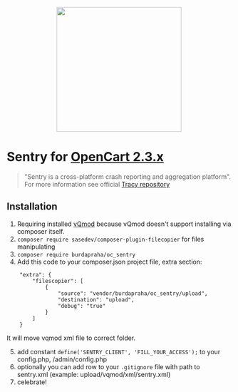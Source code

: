 <p align="center">
    <a href="https://sentry.io" target="_blank" align="center">
        <img src="https://sentry.io/_static/getsentry/images/branding/png/sentry-horizontal-black.png" width="280">
    </a>
</p>

# Sentry for [OpenCart 2.3.x](https://github.com/opencart/opencart)

> "Sentry is a cross-platform crash reporting and aggregation platform".
For more information see official [Tracy repository](https://github.com/getsentry/sentry-php)

## Installation

1. Requiring installed [vQmod](https://github.com/vqmod/vqmod) because vQmod doesn't support installing via composer itself.
2. `composer require sasedev/composer-plugin-filecopier` for files manipulating
3. `composer require burdapraha/oc_sentry`
4. Add this code to your composer.json project file, extra section:

```
    "extra": {
        "filescopier": [
            {
                "source": "vendor/burdapraha/oc_sentry/upload",
                "destination": "upload",
                "debug": "true"
            }
        ]
    }    
```
    
It will move vqmod xml file to correct folder.

5. add constant `define('SENTRY_CLIENT', 'FILL_YOUR_ACCESS');` to your config.php, /admin/config.php
6. optionally you can add row to your `.gitignore` file with path to sentry.xml (example: upload/vqmod/xml/sentry.xml)
7. celebrate!